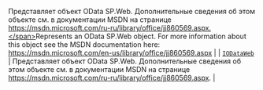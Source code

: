 <span data-ttu-id="81c34-p108">Представляет объект OData SP.Web. Дополнительные сведения об этом объекте см. в документации MSDN на странице https://msdn.microsoft.com/ru-ru/library/office/jj860569.aspx.</span><span class="sxs-lookup"><span data-stu-id="81c34-p108">Represents an OData SP.Web object. For more information about this object see the MSDN documentation here: https://msdn.microsoft.com/en-us/library/office/jj860569.aspx</span></span>  |
| [`IODataWeb`](./sp-odata-types/iodataweb.md)   | Представляет объект OData SP.Web. Дополнительные сведения об этом объекте см. в документации MSDN на странице https://msdn.microsoft.com/ru-ru/library/office/jj860569.aspx.  |






